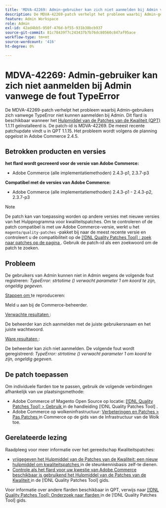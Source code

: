 ```yaml
---
title: 'MDVA-42269: Admin-gebruiker kan zich niet aanmelden bij Admin vanwege de fout TypeError'
description: De MDVA-42269-patch verhelpt het probleem waarbij Admin-gebruikers zich vanwege TypeError niet kunnen aanmelden bij Admin. Deze patch is beschikbaar wanneer [Quality Patches Tool (QPT)] (https://experienceleague.adobe.com/nl/docs/commerce-knowledge-base/kb/announcements/commerce-announcements/magento-quality-patches-released-new-tool-to-self-serve-quality-patches) 1.1.11 is geïnstalleerd.  De patch-id is MDVA-42269.  De meest recente patchupdate vindt u in QPT 1.1.15. Het probleem wordt volgens de planning opgelost in Adobe Commerce 2.4.5.
feature: Admin Workspace
role: Admin
exl-id: 42ad4bb5-950f-476d-bf55-931b38bcb937
source-git-commit: 81c78439f7c243437b7b76dc80560c847af95ace
workflow-type: tm+mt
source-wordcount: '416'
ht-degree: 0%

---
```


# MDVA-42269: Admin-gebruiker kan zich niet aanmelden bij Admin vanwege de fout TypeError

De MDVA-42269-patch verhelpt het probleem waarbij Admin-gebruikers zich vanwege TypeError niet kunnen aanmelden bij Admin. Dit flard is beschikbaar wanneer het [ Hulpmiddel van de Patches van de Kwaliteit (QPT) ](https://experienceleague.adobe.com/nl/docs/commerce-knowledge-base/kb/announcements/commerce-announcements/magento-quality-patches-released-new-tool-to-self-serve-quality-patches) 1.1.11 geïnstalleerd is.  De patch-id is MDVA-42269.  De meest recente patchupdate vindt u in QPT 1.1.15. Het probleem wordt volgens de planning opgelost in Adobe Commerce 2.4.5.

## Betrokken producten en versies

**het flard wordt gecreeerd voor de versie van Adobe Commerce:**

* Adobe Commerce (alle implementatiemethoden) 2.4.3-p1, 2.3.7-p3

**Compatibel met de versies van Adobe Commerce:**

* Adobe Commerce (alle implementatiemethoden) 2.4.3-p1 - 2.4.3-p2, 2.3.7-p3

>[!NOTE]
>
>De patch kan van toepassing worden op andere versies met nieuwe versies van het Hulpprogramma voor kwaliteitspatches. Om te controleren of de patch compatibel is met uw Adobe Commerce-versie, werkt u het `magento/quality-patches` -pakket bij naar de meest recente versie en controleert u de compatibiliteit op de [[!DNL Quality Patches Tool] : zoek naar patches op de pagina ](https://experienceleague.adobe.com/nl/docs/commerce-knowledge-base/kb/announcements/commerce-announcements/magento-quality-patches-released-new-tool-to-self-serve-quality-patches) . Gebruik de patch-id als een zoekwoord om de patch te zoeken.

## Probleem

De gebruikers van Admin kunnen niet in Admin wegens de volgende fout registreren: *TypeError: strtotime () verwacht parameter 1 om koord te zijn, ongeldig gegeven.*

<u> Stappen om </u> te reproduceren:

Meld u aan bij de Commerce-beheerder.

<u> Verwachte resultaten </u>:

De beheerder kan zich aanmelden met de juiste gebruikersnaam en het juiste wachtwoord.

<u> Ware resultaten </u>:

De beheerder kan zich niet aanmelden. De volgende fout wordt geregistreerd: *TypeError: strtotime () verwacht parameter 1 om koord te zijn, ongeldig gegeven.*

## De patch toepassen

Om individuele flarden toe te passen, gebruik de volgende verbindingen afhankelijk van uw plaatsingsmethode:

* Adobe Commerce of Magento Open Source op locatie: [[!DNL Quality Patches Tool]  > Gebruik ](/help/tools/quality-patches-tool/usage.md) in de handleiding [!DNL Quality Patches Tool] .
* Adobe Commerce op wolkeninfrastructuur: [ Verbeteringen en Patches > Pas Patches ](https://experienceleague.adobe.com/docs/commerce-cloud-service/user-guide/develop/upgrade/apply-patches.html?lang=nl-NL) in Commerce op de gids van de Infrastructuur van de Wolk toe.

## Gerelateerde lezing

Raadpleeg voor meer informatie over het gereedschap Kwaliteitspatches:

* [ vrijgegeven het Hulpmiddel van de Patches van de Kwaliteit: een nieuw hulpmiddel om kwaliteitspatches ](https://experienceleague.adobe.com/nl/docs/commerce-knowledge-base/kb/announcements/commerce-announcements/magento-quality-patches-released-new-tool-to-self-serve-quality-patches) in de steunkennisbasis zelf-te dienen.
* [ Controle als het flard voor uw kwestie van Adobe Commerce beschikbaar is gebruikend het Hulpmiddel van de Patches van de Kwaliteit ](/help/tools/quality-patches-tool/patches-available-in-qpt/check-patch-for-magento-issue-with-magento-quality-patches.md) in de [!DNL Quality Patches Tool] gids.

Voor informatie over andere flarden beschikbaar in QPT, verwijs naar [[!DNL Quality Patches Tool]: Onderzoek naar flarden ](https://experienceleague.adobe.com/tools/commerce-quality-patches/index.html?lang=nl-NL) in de [!DNL Quality Patches Tool] gids.

